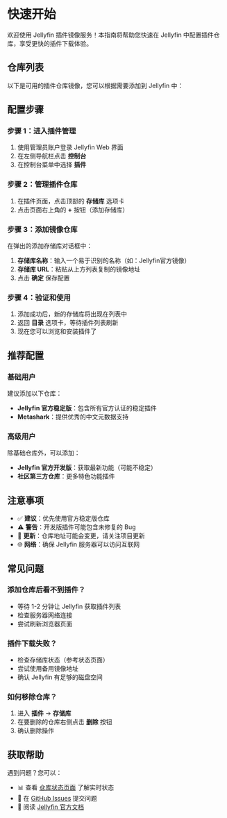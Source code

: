 # 快速开始

欢迎使用 Jellyfin 插件镜像服务！本指南将帮助您快速在 Jellyfin 中配置插件仓库，享受更快的插件下载体验。

## 仓库列表

以下是可用的插件仓库镜像，您可以根据需要添加到 Jellyfin 中：

<RepoItem
  name="Jellyfin"
  originalUrl="https://repo.jellyfin.org/files/plugin/manifest.json"
  repositoryUrl="https://jellyfin-mirror.oss-cn-wuhan-lr.aliyuncs.com/plugins/Jellyfin/manifest.json"
  timestamp="2025-10-20T22:02:31.341Z"
  status="success"
  :successRate="98"
  versionUrls="{}"
/>
<RepoItem
  name="Jellyfin Unstable"
  originalUrl="https://repo.jellyfin.org/files/plugin-unstable/manifest.json"
  repositoryUrl="https://jellyfin-mirror.oss-cn-wuhan-lr.aliyuncs.com/plugins/Jellyfin_Unstable/manifest.json"
  timestamp="2025-10-20T22:02:31.362Z"
  status="success"
  :successRate="98"
  versionUrls="{}"
/>
<RepoItem
  name="Ani-Sync Repo"
  originalUrl="https://raw.githubusercontent.com/vosmiic/jellyfin-ani-sync/master/manifest.json"
  repositoryUrl="https://jellyfin-mirror.oss-cn-wuhan-lr.aliyuncs.com/plugins/AniSync_Repo/manifest.json"
  timestamp="2025-10-20T22:02:31.365Z"
  status="success"
  :successRate="100"
  versionUrls="{}"
/>
<RepoItem
  name="dkanada's Repo"
  originalUrl="https://raw.githubusercontent.com/dkanada/jellyfin-plugin-intros/master/manifest.json"
  repositoryUrl="https://jellyfin-mirror.oss-cn-wuhan-lr.aliyuncs.com/plugins/dkanadas_Repo/manifest.json"
  timestamp="2025-10-20T22:02:31.367Z"
  status="success"
  :successRate="100"
  versionUrls="{}"
/>
<RepoItem
  name="ShokoAnime's Repo"
  originalUrl="https://raw.githubusercontent.com/ShokoAnime/Shokofin/metadata/stable/manifest.json"
  repositoryUrl="https://jellyfin-mirror.oss-cn-wuhan-lr.aliyuncs.com/plugins/ShokoAnimes_Repo/manifest.json"
  timestamp="2025-10-20T22:02:31.371Z"
  status="success"
  :successRate="100"
  versionUrls="{}"
/>
<RepoItem
  name="TubeArchivist's Repo"
  originalUrl="https://raw.githubusercontent.com/tubearchivist/tubearchivist-jf-plugin/master/manifest.json"
  repositoryUrl="https://jellyfin-mirror.oss-cn-wuhan-lr.aliyuncs.com/plugins/TubeArchivists_Repo/manifest.json"
  timestamp="2025-10-20T22:02:31.372Z"
  status="success"
  :successRate="100"
  versionUrls="{}"
/>
<RepoItem
  name="IntroSkipper's Repo"
  originalUrl="https://manifest.intro-skipper.org/manifest.json"
  repositoryUrl="https://jellyfin-mirror.oss-cn-wuhan-lr.aliyuncs.com/plugins/IntroSkippers_Repo/manifest-10.11.json"
  timestamp="2025-10-20T22:02:31.373Z"
  status="success"
  :successRate="100"
  versionUrls="{&quot;10.10.7&quot;:{&quot;translated&quot;:&quot;https://jellyfin-mirror.oss-cn-wuhan-lr.aliyuncs.com/plugins/IntroSkippers_Repo/manifest-10.10.7.json&quot;,&quot;original&quot;:&quot;https://jellyfin-mirror.oss-cn-wuhan-lr.aliyuncs.com/plugins/IntroSkippers_Repo/manifest-original-10.10.7.json&quot;,&quot;title&quot;:&quot;最新版本 (Jellyfin 10.10.7)&quot;,&quot;description&quot;:&quot;适用于 Jellyfin 10.10.7 的 IntroSkipper 插件&quot;},&quot;10.11&quot;:{&quot;translated&quot;:&quot;https://jellyfin-mirror.oss-cn-wuhan-lr.aliyuncs.com/plugins/IntroSkippers_Repo/manifest-10.11.json&quot;,&quot;original&quot;:&quot;https://jellyfin-mirror.oss-cn-wuhan-lr.aliyuncs.com/plugins/IntroSkippers_Repo/manifest-original-10.11.json&quot;,&quot;title&quot;:&quot;预览版本 (Jellyfin 10.11+)&quot;,&quot;description&quot;:&quot;适用于 Jellyfin 10.11+ 的 IntroSkipper 插件，包含性能优化和新功能&quot;}}"
/>
<RepoItem
  name="9p4's Single-Sign-On (SSO) Repo"
  originalUrl="https://raw.githubusercontent.com/9p4/jellyfin-plugin-sso/manifest-release/manifest.json"
  repositoryUrl="https://jellyfin-mirror.oss-cn-wuhan-lr.aliyuncs.com/plugins/9p4s_SingleSignOn_SSO_Repo/manifest.json"
  timestamp="2025-10-20T22:02:31.364Z"
  status="success"
  :successRate="100"
  versionUrls="{}"
/>
<RepoItem
  name="danieladov's Repo"
  originalUrl="https://raw.githubusercontent.com/danieladov/JellyfinPluginManifest/master/manifest.json"
  repositoryUrl="https://jellyfin-mirror.oss-cn-wuhan-lr.aliyuncs.com/plugins/danieladovs_Repo/manifest.json"
  timestamp="2025-10-20T22:02:31.366Z"
  status="success"
  :successRate="100"
  versionUrls="{}"
/>
<RepoItem
  name="k-matti's Repo"
  originalUrl="https://raw.githubusercontent.com/k-matti/jellyfin-plugin-repository/master/manifest.json"
  repositoryUrl="https://jellyfin-mirror.oss-cn-wuhan-lr.aliyuncs.com/plugins/kmattis_Repo/manifest.json"
  timestamp="2025-10-20T22:02:31.368Z"
  status="success"
  :successRate="100"
  versionUrls="{}"
/>
<RepoItem
  name="LinFor's Repo"
  originalUrl="https://raw.githubusercontent.com/LinFor/jellyfin-plugin-kinopoisk/master/dist/manifest.json"
  repositoryUrl="https://jellyfin-mirror.oss-cn-wuhan-lr.aliyuncs.com/plugins/LinFors_Repo/manifest.json"
  timestamp="2025-10-20T22:02:31.369Z"
  status="success"
  :successRate="100"
  versionUrls="{}"
/>
<RepoItem
  name="LizardByte's Repo"
  originalUrl="https://app.lizardbyte.dev/jellyfin-plugin-repo/manifest.json"
  repositoryUrl="https://jellyfin-mirror.oss-cn-wuhan-lr.aliyuncs.com/plugins/LizardBytes_Repo/manifest.json"
  timestamp="2025-10-20T22:02:31.370Z"
  status="success"
  :successRate="98"
  versionUrls="{}"
/>
<RepoItem
  name="Metashark' Repo"
  originalUrl="https://github.com/cxfksword/jellyfin-plugin-metashark/releases/download/manifest/manifest_cn.json"
  repositoryUrl="https://jellyfin-mirror.oss-cn-wuhan-lr.aliyuncs.com/plugins/Metashark_Repo/manifest.json"
  timestamp="2025-10-20T22:02:31.375Z"
  status="success"
  :successRate="98"
  versionUrls="{}"
/>
<RepoItem
  name="AudioMuse-AI's Repo"
  originalUrl="https://raw.githubusercontent.com/neptunehub/audiomuse-ai-plugin/master/manifest.json"
  repositoryUrl="https://jellyfin-mirror.oss-cn-wuhan-lr.aliyuncs.com/plugins/AudioMuseAIs_Repo/manifest.json"
  timestamp="2025-10-20T22:02:31.376Z"
  status="success"
  :successRate="98"
  versionUrls="{}"
/>

<script setup>
import RepoItem from './.vitepress/components/RepoItem.vue'
</script>


## 配置步骤

### 步骤 1：进入插件管理

1. 使用管理员账户登录 Jellyfin Web 界面
2. 在左侧导航栏点击 **控制台**
3. 在控制台菜单中选择 **插件**

### 步骤 2：管理插件仓库

1. 在插件页面，点击顶部的 **存储库** 选项卡
2. 点击页面右上角的 **+** 按钮（添加存储库）

### 步骤 3：添加镜像仓库

在弹出的添加存储库对话框中：

1. **存储库名称**：输入一个易于识别的名称（如：Jellyfin官方镜像）
2. **存储库 URL**：粘贴从上方列表复制的镜像地址
3. 点击 **确定** 保存配置

### 步骤 4：验证和使用

1. 添加成功后，新的存储库将出现在列表中
2. 返回 **目录** 选项卡，等待插件列表刷新
3. 现在您可以浏览和安装插件了

## 推荐配置

### 基础用户
建议添加以下仓库：
- **Jellyfin 官方稳定版**：包含所有官方认证的稳定插件
- **Metashark**：提供优秀的中文元数据支持

### 高级用户
除基础仓库外，可以添加：
- **Jellyfin 官方开发版**：获取最新功能（可能不稳定）
- **社区第三方仓库**：更多特色功能插件

## 注意事项

- ✅ **建议**：优先使用官方稳定版仓库
- ⚠️ **警告**：开发版插件可能包含未修复的 Bug
- 🔄 **更新**：仓库地址可能会变更，请关注项目更新
- 🌐 **网络**：确保 Jellyfin 服务器可以访问互联网

## 常见问题

### 添加仓库后看不到插件？
- 等待 1-2 分钟让 Jellyfin 获取插件列表
- 检查服务器网络连接
- 尝试刷新浏览器页面

### 插件下载失败？
- 检查存储库状态（参考状态页面）
- 尝试使用备用镜像地址
- 确认 Jellyfin 有足够的磁盘空间

### 如何移除仓库？
1. 进入 **插件** → **存储库**
2. 在要删除的仓库右侧点击 **删除** 按钮
3. 确认删除操作

## 获取帮助

遇到问题？您可以：
- 📊 查看 [仓库状态页面](https://jellyfin-cn.eeymoo.com/status.html) 了解实时状态
- 🐛 在 [GitHub Issues](https://github.com/Eeymoo/sync-jellyfin-plugins/issues) 提交问题
- 📖 阅读 [Jellyfin 官方文档](https://jellyfin.org/docs/)